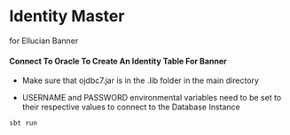 # Identity Master
for Ellucian Banner

#### Connect To Oracle To Create An Identity Table For Banner

* Make sure that ojdbc7.jar is in the .lib folder in the main directory  

* USERNAME and PASSWORD environmental variables need to be set to
their respective values to connect to the Database Instance

```sbt
sbt run
```